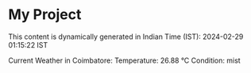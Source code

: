 # My Project

This content is dynamically generated in Indian Time (IST): 2024-02-29 01:15:22 IST


Current Weather in Coimbatore:
Temperature: 26.88 °C
Condition: mist
